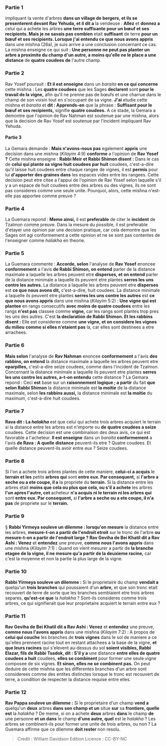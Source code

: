 
### Partie 1
impliquant la vente d'arbres <b>dans un village de bergers, et ils se presenterent devant Rav Yehuda, et il dit a</b> la vendeuse : <b>Allez</b> et <b>donnez a</b> celui qui a achete les arbres <b>une terre suffisante</b> <b>pour un bœuf et ses recipients. Mais je ne savais pas combien</b> etait <b>suffisant</b> de terre <b>pour un bœuf et ses recipients. Lorsque j'ai entendu ce que nous avons appris</b> dans une mishna (26a), je suis arrive a une conclusion concernant ce cas. La mishna enseigne ce qui suit : <b>Une personne ne peut pas planter un arbre a proximite du champ d'un autre, a moins qu'elle ne le place a une distance</b> de <b>quatre coudees de</b> l'autre champ.

### Partie 2
Rav Yosef poursuit : <b>Et il est enseigne</b> dans un <i>baraita</i> <b>en ce qui concerne</b> cette mishna : Les <b>quatre coudees</b> que les Sages <b>declarent</b> sont <b>pour le travail de la vigne,</b> afin qu'il ne prenne pas de bœufs et une charrue dans le champ de son voisin tout en s'occupant de sa vigne. <b>J'ai</b> etudie cette mishna et <i>baraita</i> et <b>dit : Apprends-en</b> que la phrase : <b>Suffisant pour le bœuf et ses recipients,</b> signifie <b>quatre coudees.</b> A ce stade, la Gemara a demontre que l'opinion de Rav Nahman est soutenue par une mishna, alors que la decision de Rav Yosef est soutenue par l'incident impliquant Rav Yehuda.

#### Partie 3
La Gemara demande : <b>Mais n'avons-nous pas</b> egalement <b>appris</b> une decision dans une mishna (<i>Kilayim</i> 4:9) <b>conforme</b> a l'opinion de <b>Rav Yosef ?</b> Cette mishna enseigne : <b>Rabbi Meir et Rabbi Shimon disent :</b> Dans le cas de <b>celui qui plante sa vigne huit coudees par huit</b> coudees, c'est-a-dire qu'il laisse huit coudees entre chaque rangee de vignes, il est <b>permis</b> pour lui <b>d'apporter des graines dans</b> les espaces vides entre les rangees. Cette decision peut etre citee a l'appui de l'opinion de Rav Yosef selon laquelle s'il y a un espace de huit coudees entre des arbres ou des vignes, ils ne sont pas consideres comme une seule unite. Pourquoi, alors, cette mishna n'est-elle pas apportee comme preuve ?

### Partie 4
La Guemara repond : <b>Meme ainsi,</b> il est <b>preferable</b> de citer le <b>incident</b> de Tzalmon comme preuve. Dans la mesure du possible, il est preferable d'etayer une opinion par une decision pratique, car cela demontre que les Sages ont agi conformement a cette opinion et ne se sont pas contentes de l'enseigner comme <i>halakha</i> en theorie.

### Partie 5
La Guemara commente : <b>Accorde, selon</b> l'analyse de <b>Rav Yosef</b> enoncee <b>conformement</b> a l'avis <b>de Rabbi Shimon, on entend</b> parler de la distance maximale a laquelle les arbres peuvent etre <b>disperses, et on entend</b> parler de la distance minimale a laquelle ils peuvent etre plantes <b>serres les uns contre les autres.</b> La distance a laquelle les arbres peuvent etre <b>disperses</b> est <b>ce que nous avons dit,</b> c'est-a-dire, huit coudees. La distance minimale a laquelle ils peuvent etre plantes <b>serres les uns contre les autres</b> est <b>ce que nous avons appris</b> dans une mishna (<i>Kilayim</i> 5:2) : <b>Une vigne qui est plantee</b> en rangs consecutifs <b>avec moins de quatre coudees</b> entre les rangs <b>n'est pas</b> classee comme <b>vigne,</b> car les rangs sont plantes trop pres les uns des autres. C'est <b>la declaration de Rabbi Shimon. Et les rabbins disent :</b> Elle est consideree comme <b>une vigne, et on considere les vignes du milieu</b> <b>comme si elles n'etaient pas</b> la, car elles sont destinees a etre arrachees.

### Partie 6
<b>Mais selon</b> l'analyse de <b>Rav Nahman</b> enoncee <b>conformement</b> a l'avis <b>des rabbins, on entend</b> la distance maximale a laquelle les arbres peuvent etre <b>eparpilles,</b> c'est-a-dire seize coudees, comme dans l'incident de Tzalmon. Concernant la distance minimale a laquelle ils peuvent etre plantes <b>serres les uns contre les autres, a-t-on entendu</b> cette distance ? La Gemara repond : Ceci <b>est</b> base sur un <b>raisonnement logique ; a partir</b> du fait <b>que selon Rabbi Shimon</b> la distance minimale est <b>la moitie</b> de la distance maximale, selon <b>les rabbins aussi,</b> la distance minimale est <b>la moitie</b> du maximum, c'est-a-dire huit coudees.

### Partie 7
<b>Rava dit : La <i>halakha</i></b> est que celui qui achete trois arbres acquiert le terrain si la distance entre les arbres est n'importe ou <b>de quatre coudees a seize</b> coudees. Cette decision est une combinaison des deux avis, ce qui est favorable a l'acheteur. <b>Il est enseigne</b> dans un <i>baraita</i> <b>conformement</b> a l'avis <b>de Rava : A quelle distance</b> peuvent-ils etre ? Quatre coudees. Et quelle distance</b> peuvent-ils avoir entre eux ? Seize</b> coudees.

### Partie 8
Si l'on a achete trois arbres plantes de cette maniere, <b>celui-ci a acquis</b> le <b>terrain et les</b> petits <b>arbres qui</b> sont <b>entre eux. Par consequent,</b> si <b>l'arbre a seche ou a ete coupe, il a</b> la propriete du <b>terrain.</b> Si la distance entre les arbres etait <b>moins que cela ou plus que cela, ou s'il a achete</b> les arbres <b>l'un apres l'autre, cet</b> acheteur <b>n'a acquis ni le terrain ni les arbres qui</b> sont <b>entre eux. Par consequent,</b> si <b>l'arbre a seche ou a ete coupe, il n'a pas</b> de propriete sur le <b>terrain.</b>

### Partie 9
§ <b>Rabbi Yirmeya souleve un dilemme : lorsqu'on mesure</b> la distance entre les arbres, <b>mesure-t-on a partir de l'endroit etroit</b> sur le tronc de l'arbre <b>ou mesure-t-on a partir de l'endroit large ? Rav Geviha de Bei Khatil dit a Rav Ashi : Venez</b> et <b>entendez</b> une preuve, <b>comme nous l'avons appris</b> dans une mishna (<i>Kilayim</i> 7:1) : Quand on vient mesurer a partir de <b>la branche etagee de la vigne, il ne mesure qu'a partir de la deuxieme racine,</b> car c'est la moyenne et non la partie la plus large de la vigne.

### Partie 10
<b>Rabbi Yirmeya souleve un dilemme :</b> Si le proprietaire du champ <b>vendait a</b> quelqu'un <b>trois branches</b> qui poussaient d'un <b>arbre,</b> et que son tronc etait recouvert de terre de sorte que les branches semblaient etre trois arbres separes, <b>qu'est-ce que</b> la <i>halakha</i> ? Sont-ils consideres comme trois arbres, ce qui signifierait que leur proprietaire acquiert le terrain entre eux ?

### Partie 11
<b>Rav Geviha de Bei Khatil dit a Rav Ashi : Venez</b> et <b>entendez</b> une preuve, <b>comme nous l'avons appris</b> dans une mishna (<i>Kilayim</i> 7:2) : A propos de <b>celui qui couche</b> les branches de <b>trois vignes</b> dans le sol de maniere a ce qu'elles prennent racine tout en restant attachees a la base de la vigne, <b>et que leurs racines</b> qui s'elevent au-dessus du sol <b>soient visibles, Rabbi Elazar, fils de Rabbi Tsadok, dit : S'il y a</b> une distance <b>entre elles de quatre coudees a huit</b> coudees, <b>elles se combinent</b> pour former une seule vigne composee de six vignes. <b>Et sinon, elles ne se combinent pas.</b> On peut deduire de cette mishna que les differentes branches d'un arbre sont considerees comme des entites distinctes lorsque le tronc est recouvert de terre, a condition de respecter la distance requise entre elles.

### Partie 12
<b>Rav Pappa souleve un dilemme :</b> Si le proprietaire d'un champ <b>vend a</b> quelqu'un <b>deux</b> arbres <b>dans son champ et un</b> situe <b>sur</b> sa <b>frontiere, quelle est</b> la <i>halakha</i> ? De meme, si on a achete <b>deux</b> arbres <b>dans</b> le champ <b>de</b> une personne <b>et un dans</b> le champ <b>d'une autre, quel</b> est le <i>halakha</i> ? Les arbres se combinent-ils pour former une unite de trois arbres, ou non ? La Guemara affirme que ce dilemme <b>doit rester</b> non resolu.

>Credit : William Davidson Edition
>Licence : CC-BY-NC